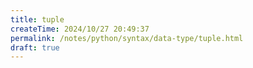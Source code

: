 ```yaml
---
title: tuple
createTime: 2024/10/27 20:49:37
permalink: /notes/python/syntax/data-type/tuple.html
draft: true
---
```

